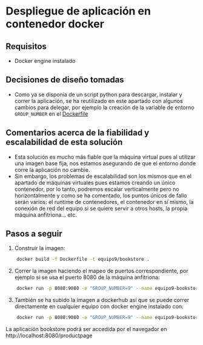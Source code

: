 # Despliegue de aplicación en contenedor docker

## Requisitos
- Docker engine instalado

## Decisiones de diseño tomadas
* Como ya se disponía de un script python para descargar, instalar y correr la aplicación, se ha reutilizado en este apartado con algunos cambios para delegar, por ejemplo la creación de la variable de entorno `GROUP_NUMBER` en el [Dockerfile](./Dockerfile)

## Comentarios acerca de la fiabilidad y escalabilidad de esta solución
* Esta solución es mucho más fiable que la máquina virtual pues al utilizar una imagen base fija, nos estamos asegurando de que el entorno donde corre la aplicación no cambie.
* Sin embargo, los problemas de escalabilidad son los mismos que en el apartado de máquinas virtuales pues estamos creando un único contenedor, por lo tanto, podremos escalar verticalmente pero no horizontalmente y como se ha comentado, los puntos únicos de fallo serán varios: el runtime de contenedores, el contenedor en sí mismo, la conexión de red del equipo si se quiere servir a otros hosts, la propia máquina anfitriona... etc.

## Pasos a seguir

1. Construir la imagen:

```bash
    docker build -f Dockerfile -t equipo9/bookstore .
```

2. Correr la imagen haciendo el mapeo de puertos correspondiente, por ejemplo si se usa el puerto 8080 de la máquina anfitriona:


```bash
    docker run -p 8080:9080 -e "GROUP_NUMBER=9" --name equipo9-bookstore equipo9/bookstore
```

3. También se ha subido la imagen a dockerhub así que se puede correr directamente en cualquier equipo con docker engine instalado con:

```bash
    docker run -p 8080:9080 -e "GROUP_NUMBER=9" --name equipo9-bookstore arcones/bookstore:9
```

La aplicación bookstore podrá ser accedida por el navegador en http://localhost:8080/productpage